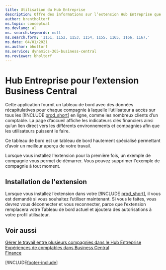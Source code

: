 ```yaml
---
title: Utilisation du Hub Entreprise
description: Offre des informations sur l’extension Hub Entreprise que vous pouvez utiliser pour gérer votre travail dans plusieurs compagnies dans Business Central.
author: brentholtorf
ms.topic: conceptual
ms.devlang: al
ms. search.keywords: null
ms.search.form: '1151, 1152, 1153, 1154, 1155, 1165, 1166, 1167,'
ms.date: 04/01/2021
ms.author: bholtorf
ms.service: dynamics-365-business-central
ms.reviewer: bholtorf
---
```

# <a name="the-company-hub-for-business-central-extension"></a>Hub Entreprise pour l’extension Business Central

Cette application fournit un tableau de bord avec des données récapitulatives pour chaque compagnie à laquelle l’utilisateur a accès sur tous les [!INCLUDE [prod_short](includes/prod_short.md)] en ligne, comme les nombreux clients d’un comptable. La page d’accueil affiche les indicateurs clés financiers ainsi qu’un lien direct vers les différents environnements et compagnies afin que les utilisateurs puissent le faire.

Ce tableau de bord est un tableau de bord hautement spécialisé permettant d’avoir un meilleur aperçu de votre travail.

Lorsque vous installez l'extension pour la première fois, un exemple de compagnie vous permet de démarrer. Vous pouvez supprimer l'exemple de compagnie à tout moment.

## <a name="installing-the-extension"></a>Installation de l'extension

Lorsque vous installez l’extension dans votre [!INCLUDE [prod_short](includes/prod_short.md)], il vous est demandé si vous souhaitez l’utiliser maintenant. Si vous le faites, vous devrez vous déconnecter et vous reconnecter, parce que l’extension remplacera votre Tableau de bord actuel et ajoutera des autorisations à votre profil utilisateur.

## <a name="see-also"></a>Voir aussi

[Gérer le travail entre plusieurs compagnies dans le Hub Entreprise](company-hub.md)  
[Expériences de comptables dans Business Central](finance-accounting.md)  
[Finance](finance.md)  

[!INCLUDE[footer-include](includes/footer-banner.md)]

